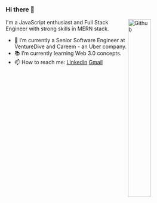 ### Hi there 👋

<img width="35%" align="right" alt="Github" src="https://user-images.githubusercontent.com/48678280/88862734-4903af80-d201-11ea-968b-9c939d88a37c.gif" />

I'm a JavaScript enthusiast and Full Stack Engineer with strong skills in MERN stack.

- 🔭 I’m currently a Senior Software Engineer at VentureDive and Careem - an Uber company.
- 📚 I’m currently learning Web 3.0 concepts.
- 📫 How to reach me: [Linkedin](https://www.linkedin.com/in/fariscode) [Gmail](mailto:farizjilani@gmail.com)
